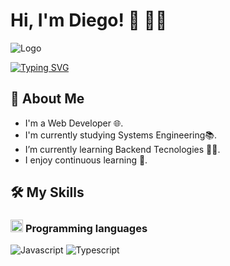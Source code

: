 <div>

# Hi, I'm Diego! 👋 👨‍💻


![Logo](https://i.ibb.co/HKNpCQH/Logo-ST1-4.png)


[![Typing SVG](https://readme-typing-svg.herokuapp.com?font=Fira+Code&size=30&duration=2000&pause=500&width=435&lines=Hello+World;I'm+Diego;Software+Developer)](https://git.io/typing-svg)


## 🚀 About Me
- I'm a Web Developer 🌐.
- I'm currently studying Systems Engineering📚.
- I’m currently learning Backend Tecnologies 👩‍💻.
- I enjoy continuous learning 🔄.


## 🛠️ My Skills

### <picture> <img src = "https://github.com/7oSkaaa/7oSkaaa/blob/main/Images/Programming_Languages.gif?raw=true" width = 20px>  </picture> Programming languages

![Javascript](https://img.shields.io/badge/Javascript-000000?style=&logo=javascript)
![Typescript](https://img.shields.io/badge/Typescript-3178C6?style=&logo=typescript&logoColor=white)
  
</div>


